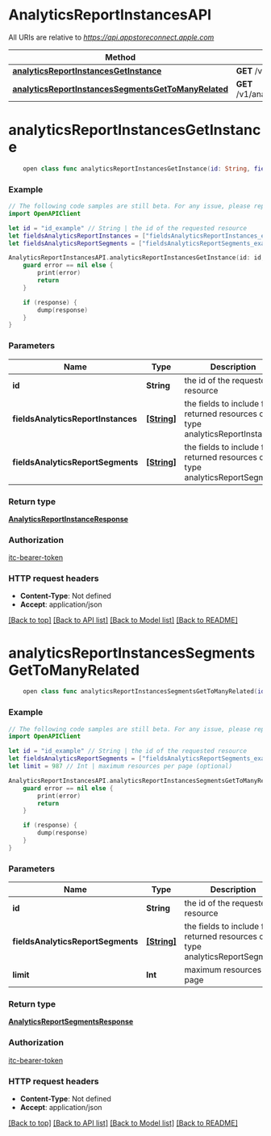# AnalyticsReportInstancesAPI

All URIs are relative to *https://api.appstoreconnect.apple.com*

Method | HTTP request | Description
------------- | ------------- | -------------
[**analyticsReportInstancesGetInstance**](AnalyticsReportInstancesAPI.md#analyticsreportinstancesgetinstance) | **GET** /v1/analyticsReportInstances/{id} | 
[**analyticsReportInstancesSegmentsGetToManyRelated**](AnalyticsReportInstancesAPI.md#analyticsreportinstancessegmentsgettomanyrelated) | **GET** /v1/analyticsReportInstances/{id}/segments | 


# **analyticsReportInstancesGetInstance**
```swift
    open class func analyticsReportInstancesGetInstance(id: String, fieldsAnalyticsReportInstances: [FieldsAnalyticsReportInstances_analyticsReportInstancesGetInstance]? = nil, fieldsAnalyticsReportSegments: [FieldsAnalyticsReportSegments_analyticsReportInstancesGetInstance]? = nil, completion: @escaping (_ data: AnalyticsReportInstanceResponse?, _ error: Error?) -> Void)
```



### Example
```swift
// The following code samples are still beta. For any issue, please report via http://github.com/OpenAPITools/openapi-generator/issues/new
import OpenAPIClient

let id = "id_example" // String | the id of the requested resource
let fieldsAnalyticsReportInstances = ["fieldsAnalyticsReportInstances_example"] // [String] | the fields to include for returned resources of type analyticsReportInstances (optional)
let fieldsAnalyticsReportSegments = ["fieldsAnalyticsReportSegments_example"] // [String] | the fields to include for returned resources of type analyticsReportSegments (optional)

AnalyticsReportInstancesAPI.analyticsReportInstancesGetInstance(id: id, fieldsAnalyticsReportInstances: fieldsAnalyticsReportInstances, fieldsAnalyticsReportSegments: fieldsAnalyticsReportSegments) { (response, error) in
    guard error == nil else {
        print(error)
        return
    }

    if (response) {
        dump(response)
    }
}
```

### Parameters

Name | Type | Description  | Notes
------------- | ------------- | ------------- | -------------
 **id** | **String** | the id of the requested resource | 
 **fieldsAnalyticsReportInstances** | [**[String]**](String.md) | the fields to include for returned resources of type analyticsReportInstances | [optional] 
 **fieldsAnalyticsReportSegments** | [**[String]**](String.md) | the fields to include for returned resources of type analyticsReportSegments | [optional] 

### Return type

[**AnalyticsReportInstanceResponse**](AnalyticsReportInstanceResponse.md)

### Authorization

[itc-bearer-token](../README.md#itc-bearer-token)

### HTTP request headers

 - **Content-Type**: Not defined
 - **Accept**: application/json

[[Back to top]](#) [[Back to API list]](../README.md#documentation-for-api-endpoints) [[Back to Model list]](../README.md#documentation-for-models) [[Back to README]](../README.md)

# **analyticsReportInstancesSegmentsGetToManyRelated**
```swift
    open class func analyticsReportInstancesSegmentsGetToManyRelated(id: String, fieldsAnalyticsReportSegments: [FieldsAnalyticsReportSegments_analyticsReportInstancesSegmentsGetToManyRelated]? = nil, limit: Int? = nil, completion: @escaping (_ data: AnalyticsReportSegmentsResponse?, _ error: Error?) -> Void)
```



### Example
```swift
// The following code samples are still beta. For any issue, please report via http://github.com/OpenAPITools/openapi-generator/issues/new
import OpenAPIClient

let id = "id_example" // String | the id of the requested resource
let fieldsAnalyticsReportSegments = ["fieldsAnalyticsReportSegments_example"] // [String] | the fields to include for returned resources of type analyticsReportSegments (optional)
let limit = 987 // Int | maximum resources per page (optional)

AnalyticsReportInstancesAPI.analyticsReportInstancesSegmentsGetToManyRelated(id: id, fieldsAnalyticsReportSegments: fieldsAnalyticsReportSegments, limit: limit) { (response, error) in
    guard error == nil else {
        print(error)
        return
    }

    if (response) {
        dump(response)
    }
}
```

### Parameters

Name | Type | Description  | Notes
------------- | ------------- | ------------- | -------------
 **id** | **String** | the id of the requested resource | 
 **fieldsAnalyticsReportSegments** | [**[String]**](String.md) | the fields to include for returned resources of type analyticsReportSegments | [optional] 
 **limit** | **Int** | maximum resources per page | [optional] 

### Return type

[**AnalyticsReportSegmentsResponse**](AnalyticsReportSegmentsResponse.md)

### Authorization

[itc-bearer-token](../README.md#itc-bearer-token)

### HTTP request headers

 - **Content-Type**: Not defined
 - **Accept**: application/json

[[Back to top]](#) [[Back to API list]](../README.md#documentation-for-api-endpoints) [[Back to Model list]](../README.md#documentation-for-models) [[Back to README]](../README.md)

